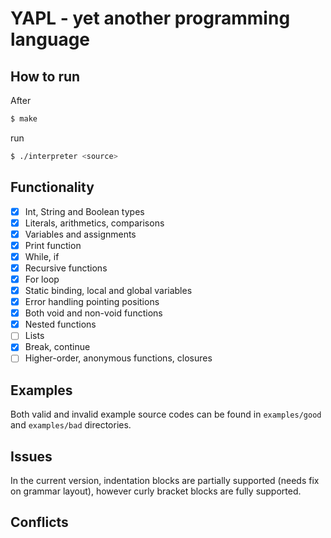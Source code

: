 # YAPL - yet another programming language

## How to run
After 
```bash
$ make
``` 

run 
```bash
$ ./interpreter <source>
```

## Functionality

- [x] Int, String and Boolean types
- [x] Literals, arithmetics, comparisons
- [x] Variables and assignments
- [x] Print function
- [x] While, if
- [x] Recursive functions
- [x] For loop
- [x] Static binding, local and global variables
- [x] Error handling pointing positions
- [x] Both void and non-void functions
- [x] Nested functions
- [ ] Lists
- [x] Break, continue
- [ ] Higher-order, anonymous functions, closures

## Examples
Both valid and invalid example source codes can be found in `examples/good` and `examples/bad` directories.

## Issues
In the current version, indentation blocks are partially supported (needs fix on grammar layout), however curly bracket blocks are fully supported.  

## Conflicts